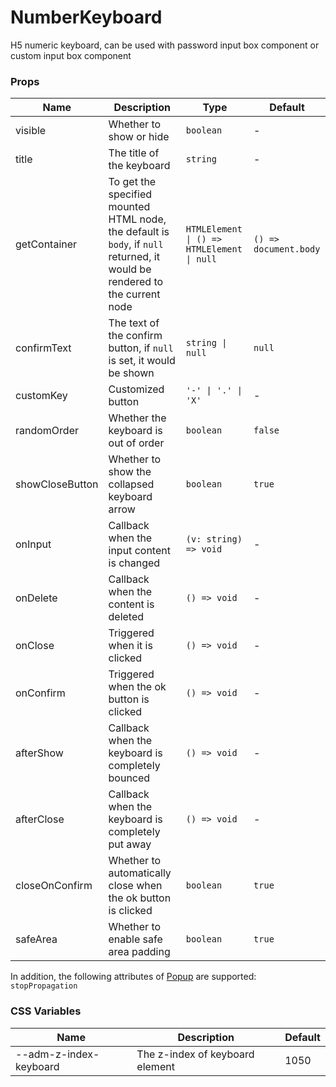 # NumberKeyboard

H5 numeric keyboard, can be used with password input box component or custom input box component

<code src="./demos/index.tsx"></code>

### Props

| Name            | Description                                                                                                                 | Type                                       | Default               |
| --------------- | --------------------------------------------------------------------------------------------------------------------------- | ------------------------------------------ | --------------------- |
| visible         | Whether to show or hide                                                                                                     | `boolean`                                  | -                     |
| title           | The title of the keyboard                                                                                                   | `string`                                   | -                     |
| getContainer    | To get the specified mounted HTML node, the default is `body`, if `null` returned, it would be rendered to the current node | `HTMLElement \| () => HTMLElement \| null` | `() => document.body` |
| confirmText     | The text of the confirm button, if `null` is set, it would be shown                                                         | `string \| null`                           | `null`                |
| customKey       | Customized button                                                                                                           | `'-' \| '.' \| 'X'`                        | -                     |
| randomOrder     | Whether the keyboard is out of order                                                                                        | `boolean`                                  | `false`               |
| showCloseButton | Whether to show the collapsed keyboard arrow                                                                                | `boolean`                                  | `true`                |
| onInput         | Callback when the input content is changed                                                                                  | `(v: string) => void`                      | -                     |
| onDelete        | Callback when the content is deleted                                                                                        | `() => void`                               | -                     |
| onClose         | Triggered when it is clicked                                                                                                | `() => void`                               | -                     |
| onConfirm       | Triggered when the ok button is clicked                                                                                     | `() => void`                               | -                     |
| afterShow       | Callback when the keyboard is completely bounced                                                                            | `() => void`                               | -                     |
| afterClose      | Callback when the keyboard is completely put away                                                                           | `() => void`                               | -                     |
| closeOnConfirm  | Whether to automatically close when the ok button is clicked                                                                | `boolean`                                  | `true`                |
| safeArea        | Whether to enable safe area padding                                                                                         | `boolean`                                  | `true`                |

In addition, the following attributes of [Popup](./popup) are supported: `stopPropagation`

### CSS Variables

| Name                   | Description                     | Default |
| ---------------------- | ------------------------------- | ------- |
| --adm-z-index-keyboard | The z-index of keyboard element | 1050    |
